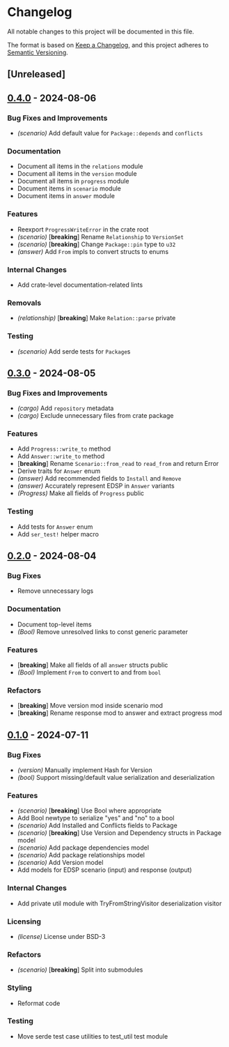 # Changelog
All notable changes to this project will be documented in this file.

The format is based on [Keep a Changelog](https://keepachangelog.com/en/1.0.0/),
and this project adheres to [Semantic Versioning](https://semver.org/spec/v2.0.0.html).

## [Unreleased]

## [0.4.0](https://github.com/eviltak/apt-edsp-rs/compare/v0.3.0...v0.4.0) - 2024-08-06

### Bug Fixes and Improvements
- *(scenario)* Add default value for `Package::depends` and `conflicts`

### Documentation
- Document all items in the `relations` module
- Document all items in the `version` module
- Document all items in `progress` module
- Document items in `scenario` module
- Document items in `answer` module

### Features
- Reexport `ProgressWriteError` in the crate root
- *(scenario)* [**breaking**] Rename `Relationship` to `VersionSet`
- *(scenario)* [**breaking**] Change `Package::pin` type to `u32`
- *(answer)* Add `From` impls to convert structs to enums

### Internal Changes
- Add crate-level documentation-related lints

### Removals
- *(relationship)* [**breaking**] Make `Relation::parse` private

### Testing
- *(scenario)* Add serde tests for `Package`s

## [0.3.0](https://github.com/eviltak/apt-edsp-rs/compare/v0.2.0...v0.3.0) - 2024-08-05

### Bug Fixes and Improvements
- *(cargo)* Add `repository` metadata
- *(cargo)* Exclude unnecessary files from crate package

### Features
- Add `Progress::write_to` method
- Add `Answer::write_to` method
- [**breaking**] Rename `Scenario::from_read` to `read_from` and return Error
- Derive traits for `Answer` enum
- *(answer)* Add recommended fields to `Install` and `Remove`
- *(answer)* Accurately represent EDSP in `Answer` variants
- *(Progress)* Make all fields of `Progress` public

### Testing
- Add tests for `Answer` enum
- Add `ser_test!` helper macro

## [0.2.0](https://github.com/eviltak/apt-edsp-rs/compare/v0.1.0...v0.2.0) - 2024-08-04

### Bug Fixes
- Remove unnecessary logs

### Documentation
- Document top-level items
- *(Bool)* Remove unresolved links to const generic parameter

### Features
- [**breaking**] Make all fields of all `answer` structs public
- *(Bool)* Implement `From` to convert to and from `bool`

### Refactors
- [**breaking**] Move version mod inside scenario mod
- [**breaking**] Rename response mod to answer and extract progress mod

## [0.1.0](https://github.com/eviltak/apt-edsp-rs/releases/tag/v0.1.0) - 2024-07-11

### Bug Fixes
- *(version)* Manually implement Hash for Version
- *(bool)* Support missing/default value serialization and deserialization

### Features
- *(scenario)* [**breaking**] Use Bool where appropriate
- Add Bool newtype to serialize "yes" and "no" to a bool
- *(scenario)* Add Installed and Conflicts fields to Package
- *(scenario)* [**breaking**] Use Version and Dependency structs in Package model
- *(scenario)* Add package dependencies model
- *(scenario)* Add package relationships model
- *(scenario)* Add Version model
- Add models for EDSP scenario (input) and response (output)

### Internal Changes
- Add private util module with TryFromStringVisitor deserialization visitor

### Licensing
- *(license)* License under BSD-3

### Refactors
- *(scenario)* [**breaking**] Split into submodules

### Styling
- Reformat code

### Testing
- Move serde test case utilities to test_util test module
